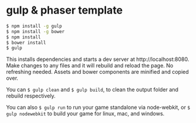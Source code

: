 # gulp & phaser template

```bash
$ npm install -g gulp
$ npm install -g bower
$ npm install
$ bower install
$ gulp
```

This installs dependencies and starts a dev server at http://localhost:8080. Make changes to any files and it will rebuild and reload the page. No refreshing needed. Assets and bower components are minified and copied over.

You can `$ gulp clean` and `$ gulp build`, to clean the output folder and rebuild respectively.

You can also `$ gulp run` to run your game standalone via node-webkit, or `$ gulp nodewebkit` to build your game for linux, mac, and windows.
